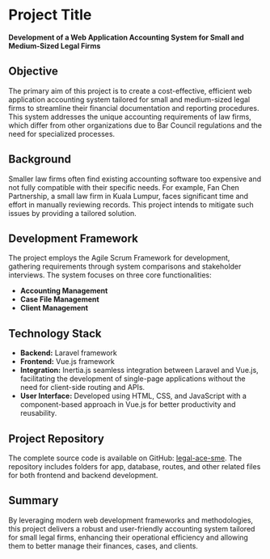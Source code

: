 # Project Title
**Development of a Web Application Accounting System for Small and Medium-Sized Legal Firms**

## Objective
The primary aim of this project is to create a cost-effective, efficient web application accounting system tailored for small and medium-sized legal firms to streamline their financial documentation and reporting procedures. This system addresses the unique accounting requirements of law firms, which differ from other organizations due to Bar Council regulations and the need for specialized processes.

## Background
Smaller law firms often find existing accounting software too expensive and not fully compatible with their specific needs. For example, Fan Chen Partnership, a small law firm in Kuala Lumpur, faces significant time and effort in manually reviewing records. This project intends to mitigate such issues by providing a tailored solution.

## Development Framework
The project employs the Agile Scrum Framework for development, gathering requirements through system comparisons and stakeholder interviews. The system focuses on three core functionalities:
- **Accounting Management**
- **Case File Management**
- **Client Management**

## Technology Stack
- **Backend:** Laravel framework
- **Frontend:** Vue.js framework
- **Integration:** Inertia.js seamless integration between Laravel and Vue.js, facilitating the development of single-page applications without the need for client-side routing and APIs.
- **User Interface:** Developed using HTML, CSS, and JavaScript with a component-based approach in Vue.js for better productivity and reusability.

## Project Repository
The complete source code is available on GitHub: [legal-ace-sme](https://github.com/chairielazizi/legal-ace-sme). The repository includes folders for app, database, routes, and other related files for both frontend and backend development.

## Summary
By leveraging modern web development frameworks and methodologies, this project delivers a robust and user-friendly accounting system tailored for small legal firms, enhancing their operational efficiency and allowing them to better manage their finances, cases, and clients.

<!--## Screen Shot
-----------------------
![screenshot](https://raw.githubusercontent.com/amirhamza05/Student-Management-System/master/screen_shot/login_screen.png) Login Screen | ![screenshot](https://raw.githubusercontent.com/amirhamza05/Student-Management-System/master/screen_shot/dashboard.PNG) Dashboard |
|-|-|

![screenshot](https://raw.githubusercontent.com/amirhamza05/Student-Management-System/master/screen_shot/user_profile.PNG) User Profile | ![screenshot](https://raw.githubusercontent.com/amirhamza05/Student-Management-System/master/screen_shot/student_profile.PNG) Student Profile |
|-|-|

![screenshot](https://raw.githubusercontent.com/amirhamza05/Student-Management-System/master/screen_shot/id_card.PNG) ID Card | ![screenshot](https://raw.githubusercontent.com/amirhamza05/Student-Management-System/master/screen_shot/print_id_card.PNG) Print ID Card | 
|-|-|

![screenshot](https://raw.githubusercontent.com/amirhamza05/Student-Management-System/master/screen_shot/monthly_attendence_report.PNG) Student Attendence Report | ![screenshot](https://raw.githubusercontent.com/amirhamza05/Student-Management-System/master/screen_shot/payment_dashboard.PNG) Payment Dashboard |
|-|-|

![screenshot](https://raw.githubusercontent.com/amirhamza05/Student-Management-System/master/screen_shot/payment_status_list.PNG) Payment Status List | ![screenshot](https://raw.githubusercontent.com/amirhamza05/Student-Management-System/master/screen_shot/payment_money_recept.PNG) Payment Money Recept |
|-|-|

![screenshot](https://raw.githubusercontent.com/amirhamza05/Student-Management-System/master/screen_shot/sms_dashboard.PNG) SMS Dashboard | ![screenshot](https://raw.githubusercontent.com/amirhamza05/Student-Management-System/master/screen_shot/compare_user_activity_data.PNG) Compare User Activity |
|-|-|

![screenshot](https://raw.githubusercontent.com/amirhamza05/Student-Management-System/master/screen_shot/theme_change.PNG) Multiple Themes | ![screenshot](https://raw.githubusercontent.com/amirhamza05/Student-Management-System/master/screen_shot/update_setting.png) Update Institute Information |
|-|-|